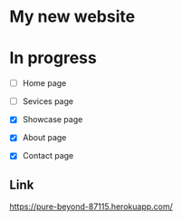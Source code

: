 # My new website

# In progress

- [ ] Home page
- [ ] Sevices page
- [x] Showcase page
- [x] About page
- [x] Contact page


## Link

https://pure-beyond-87115.herokuapp.com/
